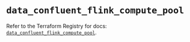 # `data_confluent_flink_compute_pool`

Refer to the Terraform Registry for docs: [`data_confluent_flink_compute_pool`](https://registry.terraform.io/providers/confluentinc/confluent/2.10.0/docs/data-sources/flink_compute_pool).
